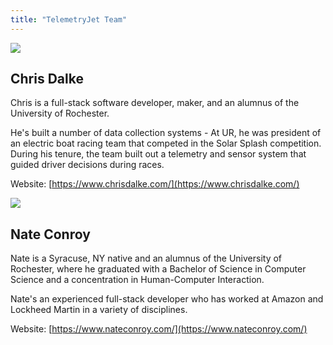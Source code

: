 ```yaml
---
title: "TelemetryJet Team"
---
```


<div class="profileImage">
    <img src="/img/chris.jpg" />
</div> 

## Chris Dalke
Chris is a full-stack software developer, maker, and an alumnus of the University of Rochester. 

He's built a number of data collection systems - At UR, he was president of an electric boat racing team that competed in the Solar Splash competition. During his tenure, the team built out a telemetry and sensor system that guided driver decisions during races.

Website: [https://www.chrisdalke.com/](https://www.chrisdalke.com/)

<div class="profileImageClearfix"></div>

<div class="profileImage">
    <img src="/img/nate.jpg" />
</div> 

## Nate Conroy
Nate is a Syracuse, NY native and an alumnus of the University of Rochester, where he graduated with a Bachelor of Science in Computer Science and a concentration in Human-Computer Interaction.

Nate's an experienced full-stack developer who has worked at Amazon and Lockheed Martin in a variety of disciplines.

Website: [https://www.nateconroy.com/](https://www.nateconroy.com/)

<div class="profileImageClearfix"></div>